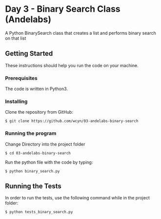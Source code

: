# Day 3 - Binary Search Class (Andelabs)

A Python BinarySearch class that creates a list and performs binary search on that list

## Getting Started
These instructions should help you run the code on your machine.

### Prerequisites
The code is written in Python3.

### Installing

Clone the repository from GitHub:
```
$ git clone https://github.com/wcyn/03-andelabs-binary-search
```

### Running the program
Change Directory into the project folder
```
$ cd 03-andelabs-binary-search
```

Run the python file with the code by typing:
```
$ python binary_search.py
```

## Running the Tests
In order to run the tests, use the following command while in the project folder:

```
$ python tests_binary_search.py
```

